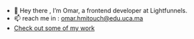 - 👋 Hey there , I’m Omar, a frontend developer at Lightfunnels.
- 📫 reach me in : omar.hmitouch@edu.uca.ma 
- [Check out some of my work](https://omarhm.webflow.io)
